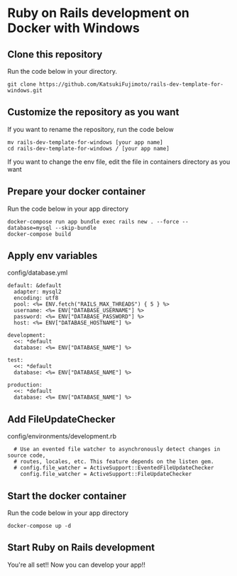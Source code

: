 # Ruby on Rails development on Docker with Windows

## Clone this repository
Run the code below in your directory.
~~~
git clone https://github.com/KatsukiFujimoto/rails-dev-template-for-windows.git
~~~

## Customize the repository as you want
If you want to rename the repository, run the code below
~~~
mv rails-dev-template-for-windows [your app name]
cd rails-dev-template-for-windows / [your app name]
~~~

If you want to change the env file, edit the file in containers directory as you want

## Prepare your docker container
Run the code below in your app directory
~~~
docker-compose run app bundle exec rails new . --force --database=mysql --skip-bundle
docker-compose build
~~~

## Apply env variables
config/database.yml
~~~
default: &default
  adapter: mysql2
  encoding: utf8
  pool: <%= ENV.fetch("RAILS_MAX_THREADS") { 5 } %>
  username: <%= ENV["DATABASE_USERNAME"] %>
  password: <%= ENV["DATABASE_PASSWORD"] %>
  host: <%= ENV["DATABASE_HOSTNAME"] %>
  
development:
  <<: *default
  database: <%= ENV["DATABASE_NAME"] %>

test:
  <<: *default
  database: <%= ENV["DATABASE_NAME"] %>
  
production:
  <<: *default
  database: <%= ENV["DATABASE_NAME"] %>
~~~

## Add FileUpdateChecker
config/environments/development.rb
~~~
  # Use an evented file watcher to asynchronously detect changes in source code,
  # routes, locales, etc. This feature depends on the listen gem.
  # config.file_watcher = ActiveSupport::EventedFileUpdateChecker
    config.file_watcher = ActiveSupport::FileUpdateChecker
~~~

## Start the docker container
Run the code below in your app directory
~~~
docker-compose up -d
~~~

## Start Ruby on Rails development
You're all set!! Now you can develop your app!!
